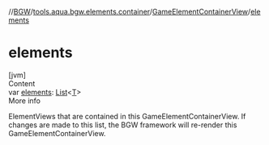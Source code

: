 //[BGW](../../../index.md)/[tools.aqua.bgw.elements.container](../index.md)/[GameElementContainerView](index.md)/[elements](elements.md)



# elements  
[jvm]  
Content  
var [elements](elements.md): [List](https://kotlinlang.org/api/latest/jvm/stdlib/kotlin.collections/-list/index.html)<[T](index.md)>  
More info  


ElementViews that are contained in this GameElementContainerView. If changes are made to this list, the BGW framework will re-render this GameElementContainerView.

  



